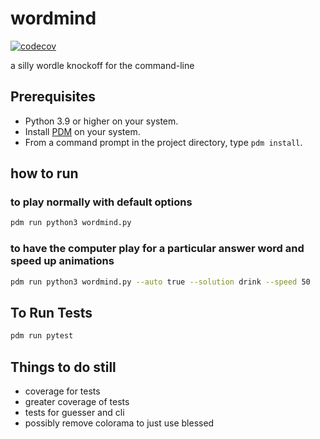 # wordmind
[![codecov](https://codecov.io/gh/swilcox/wordmind/branch/main/graph/badge.svg?token=K2K5CI21NN)](https://codecov.io/gh/swilcox/wordmind)

a silly wordle knockoff for the command-line

## Prerequisites
* Python 3.9 or higher on your system.
* Install [PDM](https://pdm.fming.dev) on your system.
* From a command prompt in the project directory, type `pdm install`.

## how to run

### to play normally with default options

```sh
pdm run python3 wordmind.py
```

### to have the computer play for a particular answer word and speed up animations

```sh
pdm run python3 wordmind.py --auto true --solution drink --speed 50
```

## To Run Tests

```sh
pdm run pytest
```

## Things to do still

- coverage for tests
- greater coverage of tests
- tests for guesser and cli
- possibly remove colorama to just use blessed
